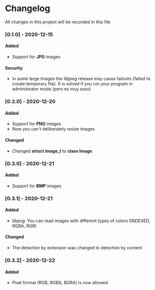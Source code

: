 # Changelog
All changes in this project will be recorded in this file

### [0.1.0] - 2020-12-15
#### Added
-  Support for **JPG** images
#### Security
-  In some large images the *libjpeg* release may cause failures (failed to create temporary file). It is solved if you run your program in administrator mode (pero es muy soso)

### [0.2.0] - 2020-12-20
#### Added
-  Support for **PNG** images
-  Now you can't deliberately resize images
#### Changed
-  Changed **struct image_t** to **class Image**

### [0.3.0] - 2020-12-21
#### Added
-  Support for **BMP** images

### [0.3.1] - 2020-12-21
#### Added
-  libpng: You can read images with different types of colors (INDEXED, RGBA, RGB)
#### Changed
-  The detection by extension was changed to detection by content

### [0.3.2] - 2020-12-22
#### Added
-  Pixel format (RGB, RGBA, BGRA) is now allowed